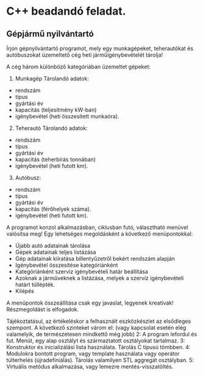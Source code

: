 # C++ beadandó feladat.
## Gépjármű nyilvántartó

Írjon gépnyilvántartó programot, mely egy munkagépeket, teherautókat és autóbuszokat üzemeltető cég heti járműigénybevételét tárolja!

A cég három különböző kategóriában üzemeltet gépeket:

1. Munkagép
Tárolandó adatok:
* rendszám
* típus
* gyártási év
* kapacitás (teljesítmény kW-ban)
* igénybevétel (heti összesített munkaóra).

2. Teherautó
Tárolandó adatok:
* rendszám
* típus
* gyártási év
* kapacitás (teherbírás tonnában)
* igénybevétel (heti futott km).

3. Autóbusz:
* rendszám
* típus
* gyártási év
* kapacitás (férőhelyek száma).
* igénybevétel (heti futott km).

A programot konzol alkalmazásban, ciklusban futó, választható menüvel valósítsa meg!
Egy lehetséges megoldásként a következő menüpontokkal:
* Újabb autó adatainak tárolása
* Gépek adatainak teljes listázása
* Gép adatainak kiíratása billentyűzetről bekért rendszám alapján
* Igénybevétel összesítése kategóriánként
* Kategóriánként szervíz igénybevételi határ beállítása
* Azoknak a járműveknek a listázása, melyek a szervíz igénybevételi határt túllépték.
* Kilépés

A menüpontok összeállítása csak egy javaslat, legyenek kreatívak! Részmegoldást is elfogadok. 

Tájékoztatásul, az értékeléskor a felhasznált eszközkészlet az elsődleges szempont. A következő szinteket várom el:
(vagy kapcsolat esetén elég valamelyik, de természetesen mindkettő még jobb)
2: A program lefordul és fut. Menüt, egy alap osztályt és származtatott osztályokat tartalmaz.
3: Konstruktor és inicializálási lista használata. Tárolás C típusú tömbben.
4: Modulokra bontott program, vagy template használata vagy operátor túlterhelés (újradefiniálás). Tárolás valamilyen STL aggregát osztályban.
5: Virtuális metódus alkalmazása, vagy lemezre mentés-visszatöltés.
